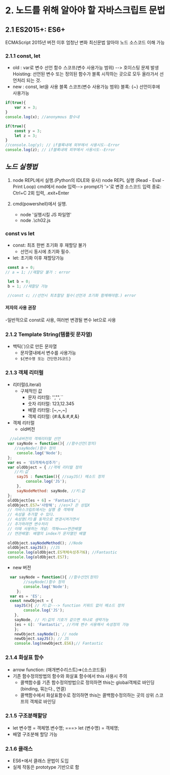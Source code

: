 # 2. 노드를 위해 알아야 할 자바스크립트 문법

## 2.1 ES2015+: ES6+
ECMAScript 2015년 버전 이후 엄청난 변화
최신문법 알아야 노드 소스코드 이해 가능

### 2.1.1 const, let
- old : var로 변수 선언
    함수 스코프(변수 사용가능 범위)
    --> 호이스팅 문제 발생
        Hoisting: 선언된 변수 또는 정의된 함수가 블록 시작하는 곳으로
            모두 올라가서 선언처리 되는 것.
- new : const, let을 사용
    블록 스코프(변수 사용가능 범위)
    블록: {~}
    선언이후에 사용가능
```js
if(true){
    var x = 3;
}
console.log(x); //anonymous 함수내

if(true){
    const y = 3;
    let z = 3;
}
//console.log(y); // if블록내에 외부에서 사용시도--Error
console.log(z); // if블록내에 외부에서 사용시도--Error
```
## *노드 실행법*
1. node REPL에서 실행.(Python의 IDLE와 유사)
    node REPL 실행 (Read - Eval - Print Loop)
        cmd에서 node 입력--> prompt가 '>'로 변경
    소스코드 입력
    종료: Ctrl+C 2회 입력, .exit+Enter

2. cmd(powershell)에서 실행.
    - node '실행시킬 JS 파일명'
    - node .\ch02.js

### const vs let
- const: 최초 한번 초기화 후 재할당 불가
    - 선언시 동시에 초기화 필수.
- let: 초기화 이후 재할당가능

```js
 const a = 0;
// a = 1; //재할당 불가 : error

 let b = 0;
 b = 1; //재할당 가능

 //const c; //선언시 최초할당 필수(선언과 초기화 함께해야함.) error
```

#### 저자의 사용 권장
-일반적으로 const로 사용, 여러번 변경될 변수 let으로 사용

### 2.1.2 Template String(템플릿 문자열)
* 백틱(`)으로 만든 문자열
    - 문자열내에서 변수를 사용가능
    - `${변수명 또는 간단한JS코드}`

### 2.1.3 객체 리터럴
* 리터럴(Literal) 
  - 구체적인 값
    - 문자 리터럴: '',"",``
    - 숫자 리터럴: 123,12.345
    - 배열 리터럴: [~,~,~]
    - 객체 리터럴: {#:&,&:#,#,&}
* 객체 리터럴
  - old버전

```js
  //old버전의 객체리터럴 선언
 var sayNode = function(){ //함수선언(정의)
    //sayNode()함수 정의
     console.log('Node');
 };
 var es = 'ES객체속성추가';
 var oldObject = { //객체 리터럴 정의
    //키:값
     sayJS : function(){ //sayJS() 메소드 정의 
         console.log('JS');
     },
     sayNodeMethod: sayNode, //키:값
 };
 oldObject[es + 6] = 'Fantastic';
 oldObject.ES7='사랑해'; //es+7 은 성립X
 // 자바스크립트에서는 실행 중 객체에
 // 속성을 추가할 수 있다.
 // 속성명(키)를 동적으로 변경시켜가면서
 // 추가하려면 변수처리
 // 이때 사용하는 개념: 객체<==>연관배열
 // 연관배열: 배열의 index가 문자열인 배열
 
 oldObject.sayNodeMethod(); //Node
 oldObject.sayJS(); //JS
 console.log(oldObject.ES객체속성추가6); //Fantastic
 console.log(oldObject.ES7);
  ```
  - new 버전
```js
  var sayNode = function(){ //함수선언(정의)
        //sayNode()함수 정의
        console.log('Node');
     };
  var es = 'ES';
  const newObject = {
    sayJS(){ // 키:값---> function 키워드 없이 메소드 정의
        console.log('JS');
    },
    sayNode, // 키:값의 기호가 같으면 하나로 생략가능
    [es + 6]: 'Fantastic', //키에 변수 사용해서 속성정의 가능
    };
    newObject.sayNode(); // node
    newObject.sayJS(); // JS
    console.log(newObject.ES6);// Fantastic 
```

### 2.1.4 화살표 함수
* arrow function: (매개변수리스트)=>{소스코드들}
* 기존 함수정의방법의 함수와 화살표 함수에서 this 사용시 주의
  - 콜백함수를 기존 함수정의방법으로 정의하면 this는
        global객체로 바인딩(binding, 묶는다., 연결)
  - 콜백함수에서 화살표함수로 정의하면 this는
    콜백함수정의하는 곳의 상위 스코프의 객체로 바인딩

### 2.1.5 구조분해할당
* let 변수명 = 객체명.변수명; ===> let (변수명) = 객체명;
* 배열 구조분해 할당 가능

### 2.1.6 클래스
- ES6+에서 클래스 문법이 도입
- 실제 작동은 prototype 기반으로 함